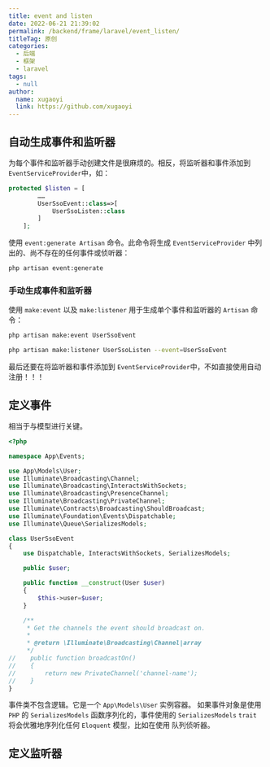 ```yaml
---
title: event and listen
date: 2022-06-21 21:39:02
permalink: /backend/frame/laravel/event_listen/
titleTag: 原创
categories: 
  - 后端
  - 框架
  - laravel
tags: 
  - null
author: 
  name: xugaoyi
  link: https://github.com/xugaoyi
---
```


## 自动生成事件和监听器
为每个事件和监听器手动创建文件是很麻烦的。相反，将监听器和事件添加到 `EventServiceProvider`中，如：
```php
protected $listen = [
        ……
        UserSsoEvent::class=>[
            UserSsoListen::class
        ]
    ];
```
使用 `event:generate Artisan` 命令。此命令将生成 `EventServiceProvider` 中列出的、尚不存在的任何事件或侦听器：
```sh
php artisan event:generate
```
### 手动生成事件和监听器
使用 `make:event` 以及 `make:listener` 用于生成单个事件和监听器的 `Artisan` 命令：
```sh
php artisan make:event UserSsoEvent

php artisan make:listener UserSsoListen --event=UserSsoEvent
```
最后还要在将监听器和事件添加到 `EventServiceProvider`中，不如直接使用自动注册！！！
## 定义事件
相当于与模型进行关键。
```php
<?php

namespace App\Events;

use App\Models\User;
use Illuminate\Broadcasting\Channel;
use Illuminate\Broadcasting\InteractsWithSockets;
use Illuminate\Broadcasting\PresenceChannel;
use Illuminate\Broadcasting\PrivateChannel;
use Illuminate\Contracts\Broadcasting\ShouldBroadcast;
use Illuminate\Foundation\Events\Dispatchable;
use Illuminate\Queue\SerializesModels;

class UserSsoEvent
{
    use Dispatchable, InteractsWithSockets, SerializesModels;

    public $user;

    public function __construct(User $user)
    {
        $this->user=$user;
    }

    /**
     * Get the channels the event should broadcast on.
     *
     * @return \Illuminate\Broadcasting\Channel|array
     */
//    public function broadcastOn()
//    {
//        return new PrivateChannel('channel-name');
//    }
}
```
事件类不包含逻辑。它是一个 `App\Models\User` 实例容器。 如果事件对象是使用 `PHP` 的 `SerializesModels` 函数序列化的，事件使用的 `SerializesModels` `trait` 将会优雅地序列化任何 `Eloquent` 模型，比如在使用 队列侦听器。

## 定义监听器
